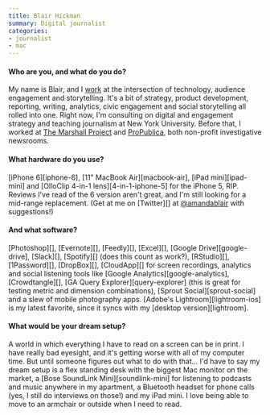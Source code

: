 ```yaml
---
title: Blair Hickman
summary: Digital journalist
categories:
- journalist
- mac
---
```


#### Who are you, and what do you do?

My name is Blair, and I [work](http://www.blairhickman.com/ "Blair's website.") at the intersection of technology, audience engagement and storytelling. It's a bit of strategy, product development, reporting, writing, analytics, civic engagement and social storytelling all rolled into one. Right now, I'm consulting on digital and engagement strategy and teaching journalism at New York University. Before that, I worked at [The Marshall Project](https://www.themarshallproject.org/ "A non-profit journalism group.") and [ProPublica](https://www.propublica.org/ "A non-profit newsroom."), both non-profit investigative newsrooms. 

#### What hardware do you use?

[iPhone 6][iphone-6], [11" MacBook Air][macbook-air], [iPad mini][ipad-mini] and [OlloClip 4-in-1 lens][4-in-1-iphone-5] for the iPhone 5, RIP. Reviews I've read of the 6 version aren't great, and I'm still looking for a mid-range replacement. (Get at me on [Twitter][] at [@amandablair](https://twitter.com/amandablair "Blair's Twitter account.") with suggestions!)

#### And what software?

[Photoshop][], [Evernote][], [Feedly][], [Excel][], [Google Drive][google-drive], [Slack][], [Spotify][] (does this count as work?), [RStudio][], [1Password][], [DropBox][], [CloudApp][] for screen recordings, analytics and social listening tools like [Google Analytics][google-analytics], [Crowdtangle][], [GA Query Explorer][query-explorer] (this is great for testing metric and dimension combinations), [Sprout Social][sprout-social] and a slew of mobile photography apps. [Adobe's Lightroom][lightroom-ios] is my latest favorite, since it syncs with my [desktop version][lightroom].

#### What would be your dream setup?

A world in which everything I have to read on a screen can be in print. I have really bad eyesight, and it's getting worse with all of my computer time. But until someone figures out what to do with that... I'd have to say my dream setup is a flex standing desk with the biggest Mac monitor on the market, a [Bose SoundLink Mini][soundlink-mini] for listening to podcasts and music anywhere in my apartment, a Bluetooth headset for phone calls (yes, I still do interviews on those!) and my iPad mini. I love being able to move to an armchair or outside when I need to read.